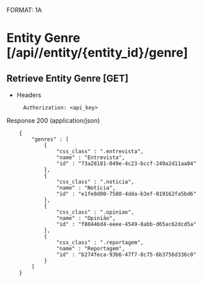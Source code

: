 FORMAT: 1A


# Entity Genre [/api//entity/{entity_id}/genre]


## Retrieve Entity Genre [GET]


+ Headers

        Authorization: <api_key>



Response 200 (application/json)


        {
            "genres" : [
                {
                    "css_class" : ".entrevista",
                    "name" : "Entrevista",
                    "id" : "73a28181-049e-4c23-bccf-249a2d11aa04"
                },
                {
                    "css_class" : ".noticia",
                    "name" : "Notícia",
                    "id" : "e1fe8d00-7580-4dda-b3ef-019162fa5bd6"
                },
                {
                    "css_class" : ".opiniao",
                    "name" : "Opinião",
                    "id" : "f80446d4-eeee-4549-8abb-d65ac62dcd5a"
                },
                {
                    "css_class" : ".reportagem",
                    "name" : "Reportagem",
                    "id" : "b274feca-93b6-47f7-8c75-6b3756d336c0"
                }
            ]
        }

